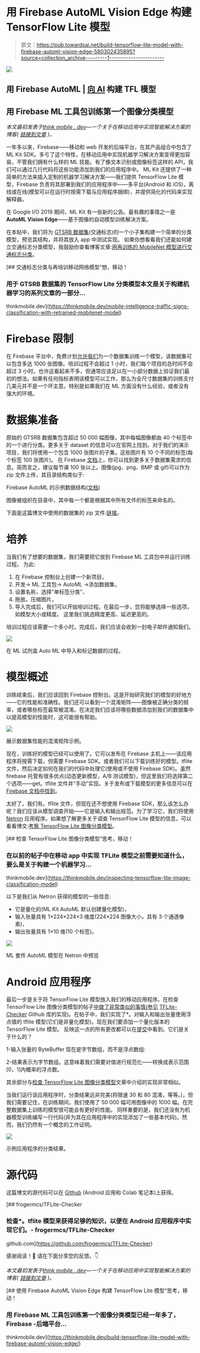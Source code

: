 # 用 Firebase AutoML Vision Edge 构建 TensorFlow Lite 模型

> 原文：<https://pub.towardsai.net/build-tensorflow-lite-model-with-firebase-automl-vision-edge-580302435895?source=collection_archive---------1----------------------->

![](img/6dbeb59c79fbf4de73d6175f0180db10.png)

## 用 Firebase AutoML | [向 AI](https://towardsai.net) 构建 TFL 模型

## 用 Firebase ML 工具包训练第一个图像分类模型

*本文最初发表于*[*think mobile . dev*](https://thinkmobile.dev)*—一个关于在移动应用中实现智能解决方案的博客(* [*链接到文章*](https://thinkmobile.dev/build-tensorflow-lite-model-with-firebase-automl-vision-edge/) *)。*

一年多以来，Firebase——移动和 web 开发的后端平台，在其产品组合中包含了 ML Kit SDK。多亏了这个特性，在移动应用中实现机器学习解决方案变得更加容易，不管我们拥有什么样的 ML 技能。有了像文本识别或图像标签这样的 API，我们可以通过几行代码将这些功能添加到我们的应用程序中。
ML Kit 还提供了一种简单的方法来插入定制的机器学习解决方案——我们提供 TensorFlow Lite 模型，Firebase 负责将其部署到我们的应用程序中——多平台(Android 和 iOS)，离线或在线(模型可以在运行时按需下载与应用程序捆绑)，并提供简化的代码来实现解释器。

在 Google I/O 2019 期间，ML Kit 有一些新的公告。最有趣的事情之一是**AutoML Vision Edge**——基于图像的自动模型训练解决方案。

在本帖中，我们将为 [GTSRB 数据集](http://benchmark.ini.rub.de/?section=gtsrb&subsection=dataset)(交通标志)的一个小子集构建一个简单的分类模型，预览其结构，并将其放入 app 中测试实现。
如果你想看看我们还能如何建立交通标志分类模型，我鼓励你查看博客文章:[用再训练的 MobileNet 模型进行交通标志分类](https://thinkmobile.dev/mobile-intelligence-traffic-signs-classification-with-retrained-mobilenet-model/)。

[](https://thinkmobile.dev/mobile-intelligence-traffic-signs-classification-with-retrained-mobilenet-model) [## 交通标志分类与再培训移动网络模型“想，移动！

### 用于 GTSRB 数据集的 TensorFlow Lite 分类模型本文是关于构建机器学习的系列文章的一部分…

thinkmobile.dev](https://thinkmobile.dev/mobile-intelligence-traffic-signs-classification-with-retrained-mobilenet-model) 

# Firebase 限制

在 Firebase 平台中，免费计划[允许我们](https://firebase.google.com/docs/ml-kit/automl-image-labeling#pricing)为一个数据集训练一个模型，该数据集可以包含多达 1000 张图像。培训过程不会超过 1 小时，我们每个项目的总时间不会超过 3 小时。也许这看起来不多，但通常应该足以在一小部分数据上验证我们最初的想法。如果有任何指标表明该模型可以工作，那么为全尺寸数据集的训练支付几美元并不是一个坏主意。特别是如果我们在 ML 方面没有什么经验，或者没有强大的环境。

# 数据集准备

原始的 GTSRB 数据集包含超过 50 000 幅图像，其中每幅图像都由 40 个标签中的一个进行分类。更多关于 dataset 的信息可以在官网上找到。对于我们的演示项目，我们将使用一个包含 1000 张图片的子集，这些图片有 10 个不同的标签(每个标签 100 张图片)。
在 Firebase [文档](https://firebase.google.com/docs/ml-kit/train-image-labeler#prepare_training_data)上，你可以找到更多关于数据集需求的信息。简而言之，建议每节课 100 张以上。图像(jpg、png、BMP 或 gif)可以作为 zip 文件上传，其目录结构类似于:

Firebase AutoML 的示例数据结构([文档](https://firebase.google.com/docs/ml-kit/train-image-labeler#option_1_structured_zip_archive))

图像被组织在目录中，其中每一个都是根据其中所有文件的标签来命名的。

下面是这篇博文中使用的数据集的 zip 文件:[链接](https://github.com/frogermcs/TFLite-Checker/raw/master/assets/gtsrb_firebase.zip)。

# 培养

当我们有了想要的数据集，我们需要把它放到 Firebase ML 工具包中并运行训练过程。
为此:

1.  在 Firebase 控制台上创建一个新项目，
2.  开发-> ML 工具包-> AutoML ->添加数据集，
3.  设置名称，选择"单标签分类"、
4.  拖放。压缩图片，
5.  导入完成后，我们可以开始培训过程。在最后一步，您将能够选择一些选项，如模型大小或精度。
    这里我们挑选精度更高、延迟更高的。

培训过程应该需要一个多小时。完成后，我们应该会收到一封电子邮件通知我们。

![](img/89e34e676788616914f15de91898862b.png)

在 ML 试剂盒 Auto ML 中导入和标记数据的过程。

# 模型概述

训练结束后，我们应该回到 Firebase 控制台。这是开始研究我们的模型的好地方——它的性能和准确性。我们还可以看到一个混淆矩阵——图像被正确分类的频率，或者哪些标签最常被混淆。在决定我们应该将哪些数据添加到我们的数据集中以提高模型的性能时，这可能很有帮助。

![](img/296db91c3fbce0f85e7c38d858ffb092.png)

展示数据集性能的混淆矩阵示例。

现在，训练好的模型已经可以使用了。它可以发布在 Firebase 主机上——该应用程序将按需下载，但需要 Firebase SDK。或者我们可以下载训练好的模型。tflite 文件，然后决定如何在我们的代码中处理它(使用或不使用 Firebase SDK)。虽然 firebase 托管有很多优点(动态更新模型，A/B 测试模型)，但这里我们将选择第二个选项——get。tflite 文件并“手动”实现。关于发布或下载模型的更多信息可以在 [Firebase 文档中找到](https://firebase.google.com/docs/ml-kit/train-image-labeler#publish_or_download)。

太好了，我们有。tflite 文件，但现在还不想使用 Firebase SDK，那么该怎么办呢？我们应该从模型调查开始——它是输入和输出规范。为了学习它，我们将使用 [Netron](https://github.com/lutzroeder/netron) 应用程序。如果想了解更多关于调查 TensorFlow Lite 模型的信息，可以看看博文:[考察 TensorFlow Lite 图像分类模型](https://thinkmobile.dev/inspecting-tensorflow-lite-image-classification-model/)。

[](https://thinkmobile.dev/inspecting-tensorflow-lite-image-classification-model) [## 检查 TensorFlow Lite 图像分类模型“思考，移动！

### 在以前的帖子中在移动 app 中实现 TFLite 模型之前需要知道什么，要么是关于构建一个机器学习…

thinkmobile.dev](https://thinkmobile.dev/inspecting-tensorflow-lite-image-classification-model) 

以下是我们从 Netron 获得的模型的一些信息:

*   它是量化的(ML Kit AutoML 默认创建量化模型)，
*   输入张量具有 1×224×224×3 维度(224×224 图像大小，具有 3 个通道像素)，
*   输出张量具有 1×10 维(10 个标签)。

![](img/976fa4fcc6677e3b948b0f2ede65475f.png)

ML 套件 AutoML 模型在 Netron 中预览

# Android 应用程序

最后一步是关于将 TensorFlow Lite 模型放入我们的移动应用程序。在检查 TensorFlow Lite 图像分类模型的帖子[中做了非常类似的事情(参见](https://thinkmobile.dev/inspecting-tensorflow-lite-image-classification-model/) [TFLite-Checker](https://github.com/frogermcs/TFLite-Checker) Github 库的实现)。在帖子中，我们实现了*。对输入和输出张量使用浮点值的 tflite 模型(它们是非量化模型)。现在我们要添加一个量化版本的 TensorFlow Lite 模型。
反映这一点的所有更改都可以在[提交](https://github.com/frogermcs/TFLite-Checker/commit/7dde56cc2022d57c9015d874dee90e43b0c5f442)中看到。它们是关于什么的？

1-输入张量的 ByteBuffer 现在是字节数组，而不是浮点数组:

2-结果表示为字节数组。这意味着我们需要对值进行规范化——转换成表示范围[0，1]内概率的浮点数。

其余部分与[检查 TensorFlow Lite 图像分类模型](https://thinkmobile.dev/inspecting-tensorflow-lite-image-classification-model/)文章中介绍的实现非常相似。

当我们运行该应用程序时，分类结果远非完美(将限速 30 和 80 混淆，等等。)，但我们需要记住，在训练期间，我们使用了 50 000 幅可用图像中的 1000 幅。在完整数据集上训练的模型很可能会有更好的性能。
同样重要的是，我们还没有为机器模型训练编写一行代码(并为其在应用程序中的实现添加了一些基本代码)。然而，我们仍然有一个概念的工作证明。

![](img/a102abf149075efe98c8c6aa4fbce95b.png)

示例应用程序的分类结果。

# 源代码

这篇博文的源代码可以在 [Github](https://github.com/frogermcs/TFLite-Checker) (Android 应用和 Colab 笔记本)上获得。

[](https://github.com/frogermcs/TFLite-Checker) [## frogermcs/TFLite-Checker

### 检查*。tflite 模型来获得足够的知识，以便在 Android 应用程序中实现它们。- frogermcs/TFLite-Checker

github.com](https://github.com/frogermcs/TFLite-Checker) 

感谢阅读！🙂
请在下面分享您的反馈。👇

*本文最初发表于*[*think mobile . dev*](https://thinkmobile.dev)*—一个关于在移动应用中实现智能解决方案的博客(* [*链接到文章*](https://thinkmobile.dev/build-tensorflow-lite-model-with-firebase-automl-vision-edge/) *)。*

[](https://thinkmobile.dev/build-tensorflow-lite-model-with-firebase-automl-vision-edge/) [## 使用 Firebase AutoML Vision Edge 构建 TensorFlow Lite 模型“思考，移动！

### 用 Firebase ML 工具包训练第一个图像分类模型已经一年多了，Firebase -后端平台…

thinkmobile.dev](https://thinkmobile.dev/build-tensorflow-lite-model-with-firebase-automl-vision-edge/)